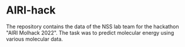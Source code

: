 # AIRI-hack
The repository contains the data of the NSS lab team for the hackathon "AIRI Molhack 2022". The task was to predict molecular energy using various molecular data.
